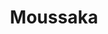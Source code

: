 ---
layout: recette
categories: [recettes]
hidden: true
lang: fr
title: Moussaka
type: sel
pour: pour 4 personnes
ingredients: 
  - nom: aubergines
    qte: 2
  - nom: boeuf haché
    qte: 400
    unite: gr
  - nom: ail
    qte: 4
    unite: gousses
  - nom: oignon
    qte: 1
  - nom: tomates en conserve
    qte: 400
    unite: gr
  - nom: fromage rapé
    qte: au goût
  - nom: farine
    qte: 75
    unite: gr
  - nom: beurre
    qte: 75
    unite: gr
  - nom: lait
    qte: 750
    unite: mL
  - nom: persil plat
    qte: au goût
  - nom: paprika
    qte: au goût
preconditions:
  - Préchauffer le four à 180°C
  - Couper les aubergines en rondelles d'épaisseur égale
etapes:
  - label: "Préparation 1/4 : Aubergines"
    details:
      - Saler les rondelles d'aubergine et les laisser dégorger 15 minutes
      - Les huiler 
      - Les faire cuire au four à 180°C pendant 20 minutes 
  - label: "Préparation 2/4 : Autres Ingrédients"
    details:
      - Faire revenir l'oignon avec le boeuf haché
      - Ajouter le paprika, les tomates et l'ail
      - Mijoter pendant 15 minutes
      - Ajouter le persil
  - label: "Préparation 3/4 : Béchamel"
    details:
      - label: Faire la béchamel
        link: https://vianneyfaivre.com/recettes/bechamel
  - label: "Préparation 4/4 : Assemblage"
    details:
      - Frotter le plat avec une gousse d'ail
      - Ajouter la viande
      - Ajouter un peu de béchamel
      - Ajouter les rondelles d'aubergines
      - Ajouter le reste de la béchamel
      - Parsemer de fromage rapé
cuisson: 
  - Cuire 15 minutes à 210°C
  - Cuire 30 minutes à 150°C
  - Le dessus doit être bien gratiné
notes:
  - La quantité d'aubergines dépend de la taille du plat
---